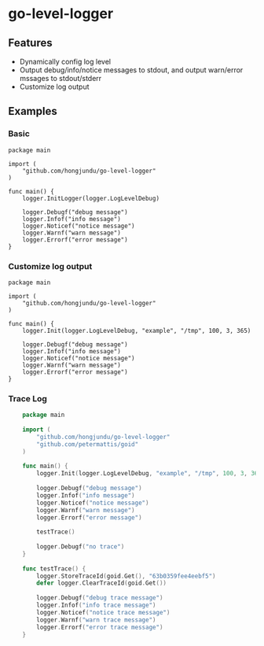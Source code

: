 # go-level-logger

## Features

* Dynamically config log level
* Output debug/info/notice messages to stdout, and output warn/error mssages to stdout/stderr 
* Customize log output

## Examples

### Basic

    package main

    import (
        "github.com/hongjundu/go-level-logger"
    )

    func main() {
        logger.InitLogger(logger.LogLevelDebug)

        logger.Debugf("debug message")
        logger.Infof("info message")
        logger.Noticef("notice message")
        logger.Warnf("warn message")
        logger.Errorf("error message")
    }

### Customize log output

    package main

    import (
        "github.com/hongjundu/go-level-logger"
    )

    func main() {
        logger.Init(logger.LogLevelDebug, "example", "/tmp", 100, 3, 365)

        logger.Debugf("debug message")
        logger.Infof("info message")
        logger.Noticef("notice message")
        logger.Warnf("warn message")
        logger.Errorf("error message")
    }

### Trace Log

```go
    package main
    
    import (
        "github.com/hongjundu/go-level-logger"
        "github.com/petermattis/goid"
    )
    
    func main() {
        logger.Init(logger.LogLevelDebug, "example", "/tmp", 100, 3, 365)
    
        logger.Debugf("debug message")
        logger.Infof("info message")
        logger.Noticef("notice message")
        logger.Warnf("warn message")
        logger.Errorf("error message")
    
        testTrace()
    
        logger.Debugf("no trace")
    }
    
    func testTrace() {
        logger.StoreTraceId(goid.Get(), "63b0359fee4eebf5")
        defer logger.ClearTraceId(goid.Get())
    
        logger.Debugf("debug trace message")
        logger.Infof("info trace message")
        logger.Noticef("notice trace message")
        logger.Warnf("warn trace message")
        logger.Errorf("error trace message")
    }

```